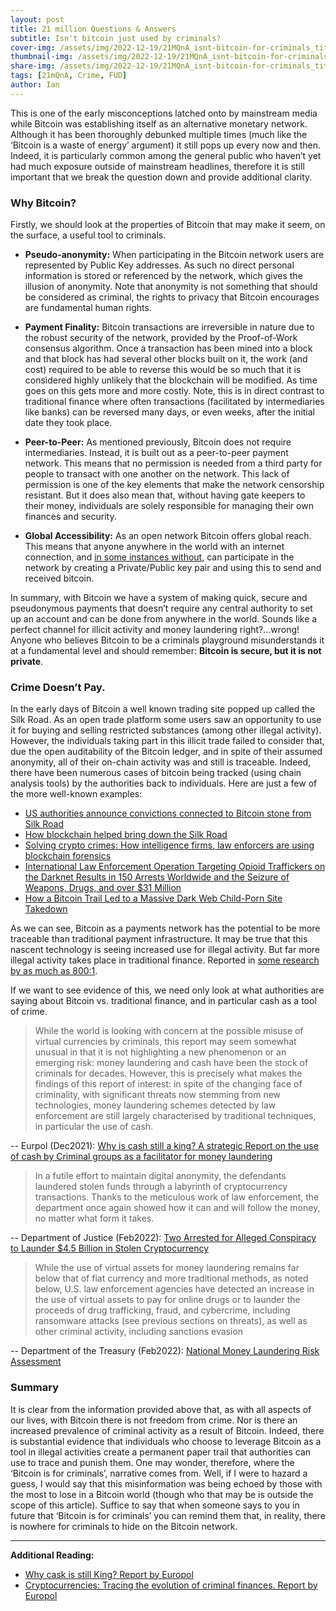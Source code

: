 ```yaml
---
layout: post
title: 21 million Questions & Answers
subtitle: Isn't bitcoin just used by criminals?
cover-img: /assets/img/2022-12-19/21MQnA_isnt-bitcoin-for-criminals_title.png
thumbnail-img: /assets/img/2022-12-19/21MQnA_isnt-bitcoin-for-criminals_title.png
share-img: /assets/img/2022-12-19/21MQnA_isnt-bitcoin-for-criminals_title.png
tags: [21mQnA, Crime, FUD]
author: Ian
---
```


This is one of the early misconceptions latched onto by mainstream media while Bitcoin was establishing itself as an alternative monetary network. Although it has been thoroughly debunked multiple times (much like the ‘Bitcoin is a waste of energy’ argument) it still pops up every now and then. Indeed, it is particularly common among the general public who haven’t yet had much exposure outside of mainstream headlines, therefore it is still important that we break the question down and provide additional clarity.

### Why Bitcoin?
Firstly, we should look at the properties of Bitcoin that may make it seem, on the surface, a useful tool to criminals.

* **Pseudo-anonymity:** When participating in the Bitcoin network users are represented by Public Key addresses. As such no direct personal information is stored or referenced by the network, which gives the illusion of anonymity. Note that anonymity is not something that should be considered as criminal, the rights to privacy that Bitcoin encourages are fundamental human rights.

* **Payment Finality:** Bitcoin transactions are irreversible in nature due to the robust security of the network, provided by the Proof-of-Work consensus algorithm. Once a transaction has been mined into a block and that block has had several other blocks built on it, the work (and cost) required to be able to reverse this would be so much that it is considered highly unlikely that the blockchain will be modified. As time goes on this gets more and more costly. Note, this is in direct contrast to traditional finance where often transactions (facilitated by intermediaries like banks) can be reversed many days, or even weeks, after the initial date they took place.

* **Peer-to-Peer:** As mentioned previously, Bitcoin does not require intermediaries. Instead, it is built out as a peer-to-peer payment network. This means that no permission is needed from a third party for people to transact with one another on the network. This lack of permission is one of the key elements that make the network censorship resistant. But it does also mean that, without having gate keepers to their money, individuals are solely responsible for managing their own finances and security.

* **Global Accessibility:** As an open network Bitcoin offers global reach. This means that anyone anywhere in the world with an internet connection, and [in some instances without](https://thebitcoinmanual.com/articles/bitcoin-doesnt-need-internet/), can participate in the network by creating a Private/Public key pair and using this to send and received bitcoin.

In summary, with Bitcoin we have a system of making quick, secure and pseudonymous payments that doesn’t require any central authority to set up an account and can be done from anywhere in the world. Sounds like a perfect channel for illicit activity and money laundering right?…wrong! Anyone who believes Bitcoin to be a criminals playground misunderstands it at a fundamental level and should remember: **Bitcoin is secure, but it is not private**.

### Crime Doesn’t Pay.
In the early days of Bitcoin a well known trading site popped up called the Silk Road. As an open trade platform some users saw an opportunity to use it for buying and selling restricted substances (among other illegal activity). However, the individuals taking part in this illicit trade failed to consider that, due the open auditability of the Bitcoin ledger, and in spite of their assumed anonymity, all of their on-chain activity was and still is traceable. Indeed, there have been numerous cases of bitcoin being tracked (using chain analysis tools) by the authorities back to individuals. Here are just a few of the more well-known examples:

* [US authorities announce convictions connected to Bitcoin stone from Silk Road](https://cointelegraph.com/news/us-authorities-announce-conviction-connected-to-bitcoin-stolen-from-silk-road)
* [How blockchain helped bring down the Silk Road](https://gcn.com/emerging-tech/2018/05/how-blockchain-helped-bring-down-the-silk-road/300085/)
* [Solving crypto crimes: How intelligence firms, law enforcers are using blockchain forensics](https://www.cnbctv18.com/cryptocurrency/solving-crypto-crimes-how-intelligence-firms-law-enforcers-are-using-blockchain-forensics-12703322.htm)
* [International Law Enforcement Operation Targeting Opioid Traffickers on the Darknet Results in 150 Arrests Worldwide and the Seizure of Weapons, Drugs, and over $31 Million](https://www.justice.gov/opa/pr/international-law-enforcement-operation-targeting-opioid-traffickers-darknet-results-150)
* [How a Bitcoin Trail Led to a Massive Dark Web Child-Porn Site Takedown](https://www.wired.com/story/dark-web-welcome-to-video-takedown-bitcoin/)

As we can see, Bitcoin as a payments network has the potential to be more traceable than traditional payment infrastructure. It may be true that this nascent technology is seeing increased use for illegal activity. But far more illegal activity takes place in traditional finance. Reported in [some research by as much as 800:1](https://messari.io/report/bitcoin-in-the-grand-scheme-of-things). 

If we want to see evidence of this, we need only look at what authorities are saying about Bitcoin vs. traditional finance, and in particular cash as a tool of crime.

> While the world is looking with concern at the possible misuse of virtual currencies by criminals, this report may seem somewhat unusual in that it is not highlighting a new phenomenon or an emerging risk: money laundering and cash have been the stock of criminals for decades. However, this is precisely what makes the findings of this report of interest: in spite of the changing face of criminality, with significant threats now stemming from new technologies, money laundering schemes detected by law enforcement are still largely characterised by traditional techniques, in particular the use of cash.

-- Eurpol (Dec2021): [Why is cash still a king? A strategic Report on the use of cash by Criminal groups as a facilitator for money laundering]( https://www.europol.europa.eu/publications-events/publications/why-cash-still-king-strategic-report-use-of-cash-criminal-groups-facilitator-for-money-laundering)

> In a futile effort to maintain digital anonymity, the defendants laundered stolen funds through a labyrinth of cryptocurrency transactions. Thanks to the meticulous work of law enforcement, the department once again showed how it can and will follow the money, no matter what form it takes.

-- Department of Justice (Feb2022): [Two Arrested for Alleged Conspiracy to Launder $4.5 Billion in Stolen Cryptocurrency](https://www.justice.gov/opa/pr/two-arrested-alleged-conspiracy-launder-45-billion-stolen-cryptocurrency) 

> While the use of virtual assets for money laundering remains far below that of fiat currency and more traditional methods, as noted below, U.S. law enforcement agencies have detected an increase in the use of virtual assets to pay for online drugs or to launder the proceeds of drug trafficking, fraud, and cybercrime, including ransomware attacks (see previous sections on threats), as well as other criminal activity, including sanctions evasion

-- Department of the Treasury (Feb2022): [National Money Laundering Risk Assessment](https://home.treasury.gov/system/files/136/2022-National-Money-Laundering-Risk-Assessment.pdf) 

### Summary
It is clear from the information provided above that, as with all aspects of our lives, with Bitcoin there is not freedom from crime. Nor is there an increased prevalence of criminal activity as a result of Bitcoin. Indeed, there is substantial evidence that individuals who choose to leverage Bitcoin as a tool in illegal activities create a permanent paper trail that authorities can use to trace and punish them. One may wonder, therefore, where the ‘Bitcoin is for criminals’, narrative comes from. Well, if I were to hazard a guess, I would say that this misinformation was being echoed by those with the most to lose in a Bitcoin world (though who that may be is outside the scope of this article). Suffice to say that when someone says to you in future that ‘Bitcoin is for criminals’ you can remind them that, in reality, there is nowhere for criminals to hide on the Bitcoin network.

---
**Additional Reading:**<br>
* [Why cask is still King? Report by Europol](https://www.europol.europa.eu/cms/sites/default/files/documents/europolcik%20%281%29.pdf)
* [Cryptocurrencies: Tracing the evolution of criminal finances. Report by Europol](https://www.europol.europa.eu/cms/sites/default/files/documents/Europol%20Spotlight%20-%20Cryptocurrencies%20-%20Tracing%20the%20evolution%20of%20criminal%20finances.pdf) 


